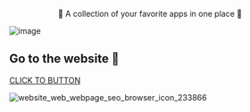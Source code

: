 <p align="center">
💜 A collection of your favorite apps in one place 💜
</p>

![image](https://github.com/Eliaz7/We-Softing-All-Soft-For-You/assets/97999125/9ddf37e2-a6d2-43b4-88b8-6e01d0e35168)


## Go to the website 💜

[CLICK TO BUTTON](https://www.wesofting.com/)

![website_web_webpage_seo_browser_icon_233866](https://github.com/Eliaz7/We-Softing-All-Soft-For-You/assets/97999125/d08d2224-f4de-40c6-b63c-0e9c9d4a0ac5)

